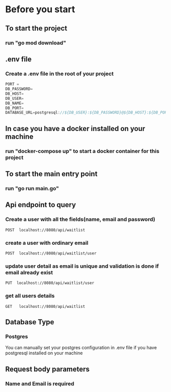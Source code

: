 
# Before you start

## To start the project

### run "go mod download"

## .env file

### Create a .env file in the root of your project

```jsx
PORT =
DB_PASSWORD=
DB_HOST=
DB_USER=
DB_NAME=
DB_PORT=
DATABASE_URL=postgresql://${DB_USER}:${DB_PASSWORD}@${DB_HOST}:${DB_PORT}/${DB_NAME}
```

## In case you have a docker installed on your machine

### run "docker-compose up" to start a docker container for this project

## To start the main entry point

### run "go run main.go"

## Api endpoint to query

### Create a user with all the fields(name, email and password)

``POST  localhost://8080/api/waitlist``

### create a user with ordinary email

``POST  localhost://8080/api/waitlist/user``

### update user detail as email is unique and validation is done if email already exist

``PUT  localhost://8080/api/waitlist/user``

### get all users details

``GET   localhost://8080/api/waitlist``

## Database Type

### Postgres

You can manually set your postgres configuration in .env file if you have postgresql installed on your machine

## Request body parameters

### Name and Email is required
